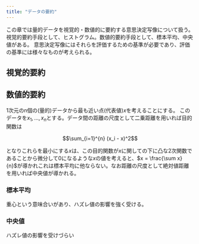 ```yaml
---
title: "データの要約"
---
```

この章では量的データを視覚的・数値的に要約する意思決定写像について扱う。
視覚的要約手段として、ヒストグラム。数値的要約手段として、標本平均、中央値がある。
意思決定写像にはそれらを評価するための基準が必要であり、評価の基準には様々なものが考えられる。

## 視覚的要約

## 数値的要約
1次元のn個の(量的)データから最も近い点(代表値)$x$を考えることにする。
このデータを$x_1,...,x_n$とする。データ間の距離の尺度として二乗距離を用いれば目的関数は
```math
\sum_{i=1}^{n} (x_i - x)^2
```
となりこれらを最小にする$x$は、この目的関数が$x$に関しての下に凸な2次関数であることから微分して0になるような$x$の値を考えると、$x = \frac{\sum x}{n}$が導かれこれは標本平均に他ならない。なお距離の尺度として絶対値距離を用いれば中央値が導かれる。

### 標本平均
重心という意味合いがあり、ハズレ値の影響を強く受ける。

### 中央値
ハズレ値の影響を受けづらい